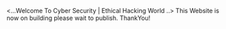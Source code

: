 <...Welcome To Cyber Security | Ethical Hacking World ..>
This Website is now on building please wait to publish.
ThankYou!

